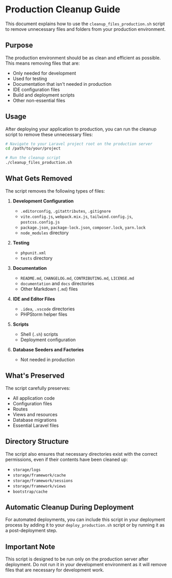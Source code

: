 # Production Cleanup Guide

This document explains how to use the `cleanup_files_production.sh` script to remove unnecessary files and folders from your production environment.

## Purpose

The production environment should be as clean and efficient as possible. This means removing files that are:
- Only needed for development
- Used for testing
- Documentation that isn't needed in production
- IDE configuration files
- Build and deployment scripts
- Other non-essential files

## Usage

After deploying your application to production, you can run the cleanup script to remove these unnecessary files:

```bash
# Navigate to your Laravel project root on the production server
cd /path/to/your/project

# Run the cleanup script
./cleanup_files_production.sh
```

## What Gets Removed

The script removes the following types of files:

1. **Development Configuration**
   - `.editorconfig`, `.gitattributes`, `.gitignore`
   - `vite.config.js`, `webpack.mix.js`, `tailwind.config.js`, `postcss.config.js`
   - `package.json`, `package-lock.json`, `composer.lock`, `yarn.lock`
   - `node_modules` directory

2. **Testing**
   - `phpunit.xml`
   - `tests` directory

3. **Documentation**
   - `README.md`, `CHANGELOG.md`, `CONTRIBUTING.md`, `LICENSE.md`
   - `documentation` and `docs` directories
   - Other Markdown (`.md`) files

4. **IDE and Editor Files**
   - `.idea`, `.vscode` directories
   - PHPStorm helper files

5. **Scripts**
   - Shell (`.sh`) scripts
   - Deployment configuration

6. **Database Seeders and Factories**
   - Not needed in production

## What's Preserved

The script carefully preserves:
- All application code
- Configuration files
- Routes
- Views and resources
- Database migrations
- Essential Laravel files

## Directory Structure

The script also ensures that necessary directories exist with the correct permissions, even if their contents have been cleaned up:
- `storage/logs`
- `storage/framework/cache`
- `storage/framework/sessions`
- `storage/framework/views`
- `bootstrap/cache`

## Automatic Cleanup During Deployment

For automated deployments, you can include this script in your deployment process by adding it to your `deploy_production.sh` script or by running it as a post-deployment step.

## Important Note

This script is designed to be run only on the production server after deployment. Do not run it in your development environment as it will remove files that are necessary for development work.
